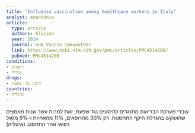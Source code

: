 ```yaml
---
title: "Influenza vaccination among healthcare workers in Italy"
analyst: amantonio
article:
  type: article
  authors: Alicino
  year: 2014
  journal: Hum Vaccin Immunother
  link: https://www.ncbi.nlm.nih.gov/pmc/articles/PMC4514208/
  pubmed: PMC4514208
conditions:
- רופאים
- אחיות
drugs:
- חיסון נגד שפעת
countries:
- איטליה
---
```


עובדי מערכת הבריאות מתנגדים לחיסונים נגד שפעת, זאת למרות עשר שנות מאמצים שהושקעו בהגדלת היקף התחסנות. רק 30% מהרופאים, 11% מהאחיות ו-9% מסגל רפואי אחר התחסנו. (איטליה)
